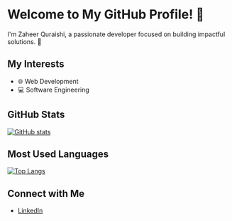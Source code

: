# Welcome to My GitHub Profile! 👋

I'm Zaheer Quraishi, a passionate developer focused on building impactful solutions. 🚀

## My Interests
- 🌐 Web Development
- 💻 Software Engineering

## GitHub Stats
[![GitHub stats](https://github-readme-stats.vercel.app/api?username=zaheerqur&theme=tokyonight)](https://github.com/anuraghazra/github-readme-stats)

## Most Used Languages
[![Top Langs](https://github-readme-stats.vercel.app/api/top-langs/?username=zaheerqur&layout=compact&theme=tokyonight)](https://github.com/anuraghazra/github-readme-stats)

## Connect with Me
- [LinkedIn](https://www.linkedin.com/in/zaheer-quraishi-399390186/)

